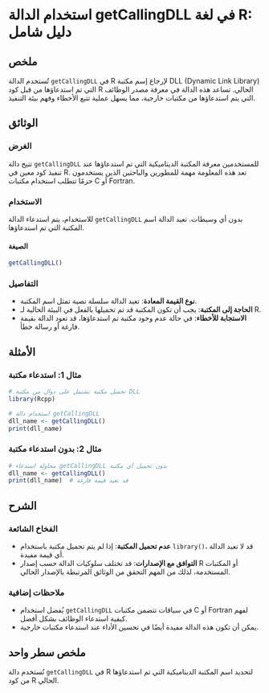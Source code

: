 <!--
Meta Description: # استخدام الدالة getCallingDLL في لغة R: دليل شامل ## ملخص تُستخدم الدالة `getCallingDLL` في R لإرجاع إسم مكتبة DLL (Dynamic Link Library) التي تم است...
Meta Keywords: getcallingdll, الدالة, مكتبة, المكتبة, استدعاؤها
-->

# استخدام الدالة getCallingDLL في لغة R: دليل شامل

## ملخص
تُستخدم الدالة `getCallingDLL` في R لإرجاع إسم مكتبة DLL (Dynamic Link Library) التي تم استدعاؤها من قبل كود R الحالي. تساعد هذه الدالة في معرفة مصدر الوظائف التي يتم استدعاؤها من مكتبات خارجية، مما يسهل عملية تتبع الأخطاء وفهم بيئة التنفيذ.

## الوثائق
### الغرض
تتيح دالة `getCallingDLL` للمستخدمين معرفة المكتبة الديناميكية التي تم استدعاؤها عند تنفيذ كود معين في R. تعد هذه المعلومة مهمة للمطورين والباحثين الذين يستخدمون حزمًا تتطلب استخدام مكتبات C أو Fortran.

### الاستخدام
للاستخدام، يتم استدعاء الدالة `getCallingDLL` بدون أي وسيطات. تعيد الدالة اسم المكتبة التي تم استدعاؤها.

#### الصيغة
```R
getCallingDLL()
```

### التفاصيل
- **نوع القيمة المعادة**: تعيد الدالة سلسلة نصية تمثل اسم المكتبة.
- **الحاجة إلى المكتبة**: يجب أن تكون المكتبة قد تم تحميلها بالفعل في البيئة الحالية لـ R.
- **الاستجابة للأخطاء**: في حالة عدم وجود مكتبة تم استدعاؤها، قد تعود الدالة بقيمة فارغة أو رسالة خطأ.

## الأمثلة
### مثال 1: استدعاء مكتبة
```R
# تحميل مكتبة تشتمل على دوال من مكتبة DLL
library(Rcpp)

# استخدام دالة getCallingDLL
dll_name <- getCallingDLL()
print(dll_name)
```

### مثال 2: بدون استدعاء مكتبة
```R
# محاولة استدعاء getCallingDLL بدون تحميل أي مكتبة
dll_name <- getCallingDLL()
print(dll_name)  # قد تعيد قيمة فارغة
```

## الشرح
### الفخاخ الشائعة
- **عدم تحميل المكتبة**: إذا لم يتم تحميل مكتبة باستخدام `library()`، قد لا تعيد الدالة أي قيمة مفيدة.
- **التوافق مع الإصدارات**: قد تختلف سلوكيات الدالة حسب إصدار R أو المكتبات المستخدمة، لذلك من المهم التحقق من الوثائق المرتبطة بالإصدار الحالي.

### ملاحظات إضافية
- يُفضل استخدام `getCallingDLL` في سياقات تتضمن مكتبات C أو Fortran لفهم كيفية استدعاء الوظائف بشكل أفضل.
- يمكن أن تكون هذه الدالة مفيدة أيضًا في تحسين الأداء عند استدعاء مكتبات خارجية.

## ملخص سطر واحد
تُستخدم دالة `getCallingDLL` في R لتحديد اسم المكتبة الديناميكية التي تم استدعاؤها من كود R الحالي.